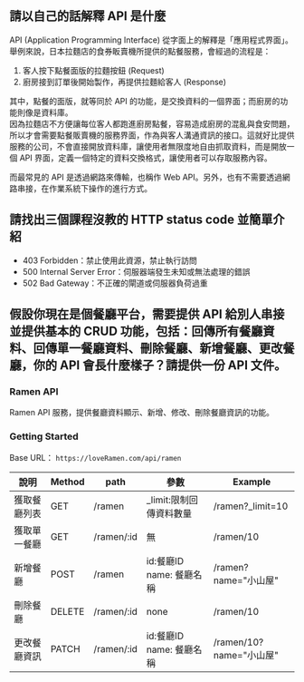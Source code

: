 ## 請以自己的話解釋 API 是什麼
API (Application Programming Interface) 從字面上的解釋是「應用程式界面」。舉例來說，日本拉麵店的食券眅賣機所提供的點餐服務，會經過的流程是：  
1. 客人按下點餐面版的拉麵按鈕 (Request)
2. 廚房接到訂單後開始製作，再提供拉麵給客人 (Response)

其中，點餐的面版，就等同於 API 的功能，是交換資料的一個界面；而廚房的功能則像是資料庫。  
因為拉麵店不方便讓每位客人都跑進廚房點餐，容易造成廚房的混亂與食安問題，所以才會需要點餐販賣機的服務界面，作為與客人溝通資訊的接口。這就好比提供服務的公司，不會直接開放資料庫，讓使用者無限度地自由抓取資料，而是開放一個 API 界面，定義一個特定的資料交換格式，讓使用者可以存取服務內容。

而最常見的 API 是透過網路來傳輸，也稱作 Web API。另外，也有不需要透過網路串接，在作業系統下操作的進行方式。

## 請找出三個課程沒教的 HTTP status code 並簡單介紹
- 403 Forbidden：禁止使用此資源，禁止執行訪問   
- 500 Internal Server Error：伺服器端發生未知或無法處理的錯誤    
- 502 Bad Gateway：不正確的閘道或伺服器負荷過重  


## 假設你現在是個餐廳平台，需要提供 API 給別人串接並提供基本的 CRUD 功能，包括：回傳所有餐廳資料、回傳單一餐廳資料、刪除餐廳、新增餐廳、更改餐廳，你的 API 會長什麼樣子？請提供一份 API 文件。

### Ramen API
Ramen API 服務，提供餐廳資料顯示、新增、修改、刪除餐廳資訊的功能。

### Getting Started
Base URL： `https://loveRamen.com/api/ramen`

| 說明     | Method | path       | 參數                   | Example             |
|--------|--------|------------|----------------------|----------------|
| 獲取餐廳列表 | GET    | /ramen     | _limit:限制回傳資料數量           | /ramen?_limit=10 |
| 獲取單一餐廳 | GET    | /ramen/:id | 無                    | /ramen/10      |
| 新增餐廳   | POST   | /ramen     | id:餐廳ID name: 餐廳名稱 | /ramen?name="小山屋"              |
| 刪除餐廳   | DELETE   | /ramen/:id     | none | /ramen/10               |
| 更改餐廳資訊   | PATCH   | /ramen/:id     | id:餐廳ID name: 餐廳名稱 | /ramen/10?name="小山屋"             |


